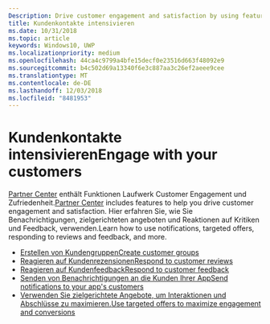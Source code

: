 ```yaml
---
Description: Drive customer engagement and satisfaction by using features like notifications, targeted offers, responding to reviews and feedback, and more.
title: Kundenkontakte intensivieren
ms.date: 10/31/2018
ms.topic: article
keywords: Windows10, UWP
ms.localizationpriority: medium
ms.openlocfilehash: 44ca4c9799a4bfe15decf0e23516d663f48092e9
ms.sourcegitcommit: b4c502d69a13340f6e3c887aa3c26ef2aeee9cee
ms.translationtype: MT
ms.contentlocale: de-DE
ms.lasthandoff: 12/03/2018
ms.locfileid: "8481953"
---
```

# <a name="engage-with-your-customers"></a><span data-ttu-id="1301b-103">Kundenkontakte intensivieren</span><span class="sxs-lookup"><span data-stu-id="1301b-103">Engage with your customers</span></span>

<span data-ttu-id="1301b-104">[Partner Center](https://partner.microsoft.com/dashboard) enthält Funktionen Laufwerk Customer Engagement und Zufriedenheit.</span><span class="sxs-lookup"><span data-stu-id="1301b-104">[Partner Center](https://partner.microsoft.com/dashboard) includes features to help you drive customer engagement and satisfaction.</span></span> <span data-ttu-id="1301b-105">Hier erfahren Sie, wie Sie Benachrichtigungen, zielgerichteten angeboten und Reaktionen auf Kritiken und Feedback, verwenden.</span><span class="sxs-lookup"><span data-stu-id="1301b-105">Learn how to use notifications, targeted offers, responding to reviews and feedback, and more.</span></span>

-   [<span data-ttu-id="1301b-106">Erstellen von Kundengruppen</span><span class="sxs-lookup"><span data-stu-id="1301b-106">Create customer groups</span></span>](create-customer-groups.md)
-   [<span data-ttu-id="1301b-107">Reagieren auf Kundenrezensionen</span><span class="sxs-lookup"><span data-stu-id="1301b-107">Respond to customer reviews</span></span>](respond-to-customer-reviews.md)
-   [<span data-ttu-id="1301b-108">Reagieren auf Kundenfeedback</span><span class="sxs-lookup"><span data-stu-id="1301b-108">Respond to customer feedback</span></span>](respond-to-customer-feedback.md)
-   [<span data-ttu-id="1301b-109">Senden von Benachrichtigungen an die Kunden Ihrer App</span><span class="sxs-lookup"><span data-stu-id="1301b-109">Send notifications to your app's customers</span></span>](send-push-notifications-to-your-apps-customers.md)
-   [<span data-ttu-id="1301b-110">Verwenden Sie zielgerichtete Angebote, um Interaktionen und Abschlüsse zu maximieren.</span><span class="sxs-lookup"><span data-stu-id="1301b-110">Use targeted offers to maximize engagement and conversions</span></span>](use-targeted-offers-to-maximize-engagement-and-conversions.md)

 
